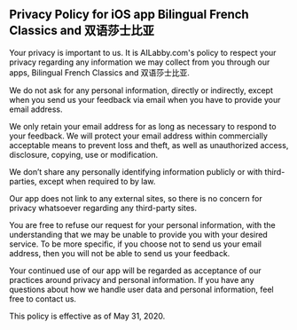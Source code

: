 <html><head><meta name='viewport' content='width=device-width, initial-scale=1.0, maximum-scale=2.0, minimum-scale=1.0, user-scalable=yes'><style>body {color: black;font-family:\(fontName);font-size:\(fontSize)px;}</style></head><body>
<h2>Privacy Policy for iOS app Bilingual French Classics and 双语莎士比亚</h2>
<p>Your privacy is important to us. It is AILabby.com's policy to respect your privacy regarding any information we may collect from you through our apps, Bilingual French Classics and 双语莎士比亚.</p>
<p>We do not ask for any personal information, directly or indirectly, except when you send us your feedback via email when you have to provide your email address. </p>
<p>We only retain your email address for as long as necessary to respond to your feedback. We will protect your email address within commercially acceptable means to prevent loss and theft, as well as unauthorized access, disclosure, copying, use or modification.</p>
<p>We don’t share any personally identifying information publicly or with third-parties, except when required to by law.</p>
<p>Our app does not link to any external sites, so there is no concern for privacy whatsoever regarding any third-party sites.</p>
<p>You are free to refuse our request for your personal information, with the understanding that we may be unable to provide you with your desired service. To be more specific, if you choose not to send us your email address, then you will not be able to send us your feedback. </p>
<p>Your continued use of our app will be regarded as acceptance of our practices around privacy and personal information. If you have any questions about how we handle user data and personal information, feel free to contact us.</p>
<p>This policy is effective as of May 31, 2020.</p>
</body></html>

